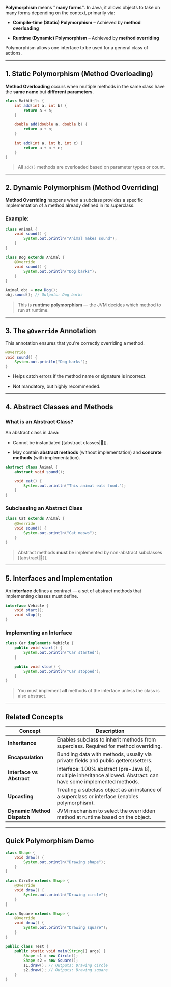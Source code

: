 **Polymorphism** means **"many forms"**. In Java, it allows objects to take on many forms depending on the context, primarily via:

-   **Compile-time (Static) Polymorphism** – Achieved by **method overloading**
    
-   **Runtime (Dynamic) Polymorphism** – Achieved by **method overriding**
    

Polymorphism allows one interface to be used for a general class of actions.

---

## 1. Static Polymorphism (Method Overloading)

**Method Overloading** occurs when multiple methods in the same class have the **same name** but **different parameters**.

```java
class MathUtils {
    int add(int a, int b) {
        return a + b;
    }

    double add(double a, double b) {
        return a + b;
    }

    int add(int a, int b, int c) {
        return a + b + c;
    }
}
```

> All `add()` methods are overloaded based on parameter types or count.

---

## 2. Dynamic Polymorphism (Method Overriding)

**Method Overriding** happens when a subclass provides a specific implementation of a method already defined in its superclass.

### Example:

```java
class Animal {
    void sound() {
        System.out.println("Animal makes sound");
    }
}

class Dog extends Animal {
    @Override
    void sound() {
        System.out.println("Dog barks");
    }
}
```

```java
Animal obj = new Dog();
obj.sound(); // Outputs: Dog barks
```

> This is **runtime polymorphism** — the JVM decides which method to run at runtime.

---

##  3. The `@Override` Annotation

This annotation ensures that you're correctly overriding a method.

```java
@Override
void sound() {
    System.out.println("Dog barks");
}
```

-   Helps catch errors if the method name or signature is incorrect.
    
-   Not mandatory, but highly recommended.
    

---

## 4. Abstract Classes and Methods

### What is an Abstract Class?

An abstract class in Java:

-   Cannot be instantiated [[abstract classes|🔗]].
    
-   May contain **abstract methods** (without implementation) and **concrete methods** (with implementation).
    

```java
abstract class Animal {
    abstract void sound();

    void eat() {
        System.out.println("This animal eats food.");
    }
}
```

### Subclassing an Abstract Class

```java
class Cat extends Animal {
    @Override
    void sound() {
        System.out.println("Cat meows");
    }
}
```

> Abstract methods **must** be implemented by non-abstract subclasses [[abstract|🔗]].

---
## 5. Interfaces and Implementation

An **interface** defines a contract — a set of abstract methods that implementing classes must define.

```java
interface Vehicle {
    void start();
    void stop();
}
```

### Implementing an Interface

```java
class Car implements Vehicle {
    public void start() {
        System.out.println("Car started");
    }

    public void stop() {
        System.out.println("Car stopped");
    }
}
```

> You must implement **all** methods of the interface unless the class is also abstract.

---

## Related Concepts

| Concept | Description |
| --- | --- |
| **Inheritance** | Enables subclass to inherit methods from superclass. Required for method overriding. |
| **Encapsulation** | Bundling data with methods, usually via private fields and public getters/setters. |
| **Interface vs Abstract** | Interface: 100% abstract (pre-Java 8), multiple inheritance allowed. Abstract: can have some implemented methods. |
| **Upcasting** | Treating a subclass object as an instance of a superclass or interface (enables polymorphism). |
| **Dynamic Method Dispatch** | JVM mechanism to select the overridden method at runtime based on the object. |

---

## Quick Polymorphism Demo

```java
class Shape {
    void draw() {
        System.out.println("Drawing shape");
    }
}

class Circle extends Shape {
    @Override
    void draw() {
        System.out.println("Drawing circle");
    }
}

class Square extends Shape {
    @Override
    void draw() {
        System.out.println("Drawing square");
    }
}

public class Test {
    public static void main(String[] args) {
        Shape s1 = new Circle();
        Shape s2 = new Square();
        s1.draw(); // Outputs: Drawing circle
        s2.draw(); // Outputs: Drawing square
    }
}
```
